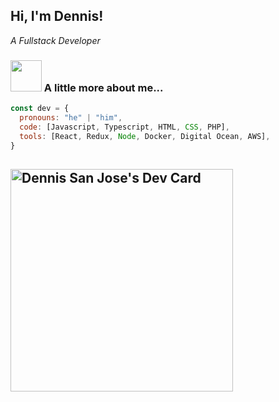 <h2> Hi, I'm Dennis! </h2>
<p><em>A Fullstack Developer</em></p>



### <img src="https://media.giphy.com/media/VgCDAzcKvsR6OM0uWg/giphy.gif" width="50"> A little more about me...  

```javascript
const dev = {
  pronouns: "he" | "him",
  code: [Javascript, Typescript, HTML, CSS, PHP],
  tools: [React, Redux, Node, Docker, Digital Ocean, AWS],
}
```

<a href="https://app.daily.dev/dennis7593"><img src="https://api.daily.dev/devcards/v2/HAAePF5X9tLAfml710s1s.png?r=ov1&type=default" width="356" alt="Dennis San Jose's Dev Card"/></a>
---

